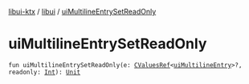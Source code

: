 [libui-ktx](../index.md) / [libui](index.md) / [uiMultilineEntrySetReadOnly](./ui-multiline-entry-set-read-only.md)

# uiMultilineEntrySetReadOnly

`fun uiMultilineEntrySetReadOnly(e: `[`CValuesRef`](../kotlinx.cinterop/-c-values-ref/index.md)`<`[`uiMultilineEntry`](ui-multiline-entry.md)`>?, readonly: `[`Int`](https://kotlinlang.org/api/latest/jvm/stdlib/kotlin/-int/index.html)`): `[`Unit`](https://kotlinlang.org/api/latest/jvm/stdlib/kotlin/-unit/index.html)